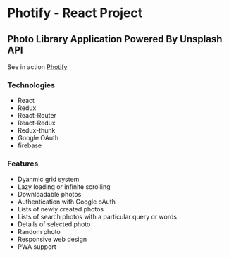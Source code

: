 # Photify - React Project

## Photo Library Application Powered By Unsplash API

See in action [Photify](https://photify.web.app)

### Technologies

-   React
-   Redux
-   React-Router
-   React-Redux
-   Redux-thunk
-   Google OAuth
-   firebase

### Features

-   Dyanmic grid system
-   Lazy loading or infinite scrolling
-   Downloadable photos
-   Authentication with Google oAuth
-   Lists of newly created photos
-   Lists of search photos with a particular query or words
-   Details of selected photo
-   Random photo
-   Responsive web design
-   PWA support
